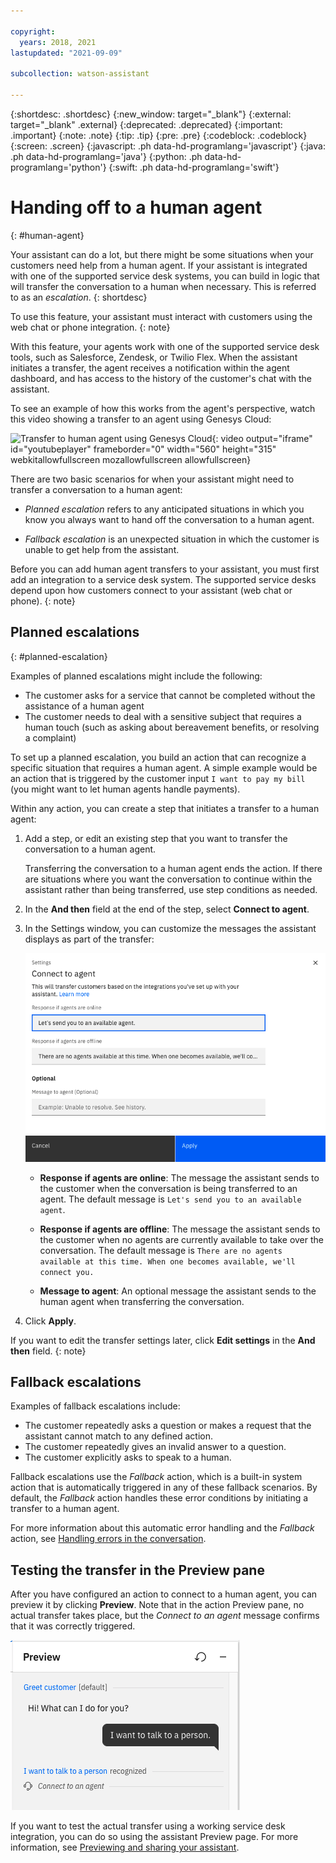 ```yaml
---

copyright:
  years: 2018, 2021
lastupdated: "2021-09-09"

subcollection: watson-assistant

---
```


{:shortdesc: .shortdesc}
{:new_window: target="_blank"}
{:external: target="_blank" .external}
{:deprecated: .deprecated}
{:important: .important}
{:note: .note}
{:tip: .tip}
{:pre: .pre}
{:codeblock: .codeblock}
{:screen: .screen}
{:javascript: .ph data-hd-programlang='javascript'}
{:java: .ph data-hd-programlang='java'}
{:python: .ph data-hd-programlang='python'}
{:swift: .ph data-hd-programlang='swift'}

# Handing off to a human agent
{: #human-agent}

Your assistant can do a lot, but there might be some situations when your customers need help from a human agent. If your assistant is integrated with one of the supported service desk systems, you can build in logic that will transfer the conversation to a human when necessary. This is referred to as an _escalation_.
{: shortdesc}

To use this feature, your assistant must interact with customers using the web chat or phone integration.<!-- For more information, see **[PUBLISHING TOPIC]**.-->
{: note}

With this feature, your agents work with one of the supported service desk tools, such as Salesforce, Zendesk, or Twilio Flex. When the assistant initiates a transfer, the agent receives a notification within the agent dashboard, and has access to the history of the customer's chat with the assistant.

To see an example of how this works from the agent's perspective, watch this video showing a transfer to an agent using Genesys Cloud:

![Transfer to human agent using Genesys Cloud](https://www.youtube.com/embed/8IbXBsCELRA){: video output="iframe" id="youtubeplayer" frameborder="0" width="560" height="315" webkitallowfullscreen mozallowfullscreen allowfullscreen}

There are two basic scenarios for when your assistant might need to transfer a conversation to a human agent:

- _Planned escalation_ refers to any anticipated situations in which you know you always want to hand off the conversation to a human agent.

- _Fallback escalation_ is an unexpected situation in which the customer is unable to get help from the assistant.

Before you can add human agent transfers to your assistant, you must first add an integration to a service desk system. The supported service desks depend upon how customers connect to your assistant (web chat or phone).<!-- For more information about integrating with a service desk, see **[INTEGRATION TOPIC]**.-->
{: note}

## Planned escalations
{: #planned-escalation}

Examples of planned escalations might include the following:

- The customer asks for a service that cannot be completed without the assistance of a human agent
- The customer needs to deal with a sensitive subject that requires a human touch (such as asking about bereavement benefits, or resolving a complaint)

To set up a planned escalation, you build an action that can recognize a specific situation that requires a human agent. A simple example would be an action that is triggered by the customer input `I want to pay my bill` (you might want to let human agents handle payments).

Within any action, you can create a step that initiates a transfer to a human agent:

1. Add a step, or edit an existing step that you want to transfer the conversation to a human agent.

    Transferring the conversation to a human agent ends the action. If there are situations where you want the conversation to continue within the assistant rather than being transferred, use step conditions as needed.

1. In the **And then** field at the end of the step, select **Connect to agent**.

1. In the Settings window, you can customize the messages the assistant displays as part of the transfer:

    ![Connect to agent settings](images/connect-to-agent-settings.png)

    - **Response if agents are online**: The message the assistant sends to the customer when the conversation is being transferred to an agent. The default message is `Let's send you to an available agent`.

    - **Response if agents are offline**: The message the assistant sends to the customer when no agents are currently available to take over the conversation. The default message is `There are no agents available at this time. When one becomes available, we'll connect you.`

    - **Message to agent**: An optional message the assistant sends to the human agent when transferring the conversation.

1. Click **Apply**.

If you want to edit the transfer settings later, click **Edit settings** in the **And then** field.
{: note}

## Fallback escalations

Examples of fallback escalations include:

- The customer repeatedly asks a question or makes a request that the assistant cannot match to any defined action.
- The customer repeatedly gives an invalid answer to a question.
- The customer explicitly asks to speak to a human.

Fallback escalations use the _Fallback_ action, which is a built-in system action that is automatically triggered in any of these fallback scenarios. By default, the *Fallback* action handles these error conditions by initiating a transfer to a human agent.

For more information about this automatic error handling and the *Fallback* action, see [Handling errors in the conversation](/docs/watson-assistant?topic=watson-assistant-handle-errors).

## Testing the transfer in the Preview pane

After you have configured an action to connect to a human agent, you can preview it by clicking **Preview**. Note that in the action Preview pane, no actual transfer takes place, but the *Connect to an agent* message confirms that it was correctly triggered.

![Connect to agent in preview pane](images/connect-to-agent-preview.png)

If you want to test the actual transfer using a working service desk integration, you can do so using the assistant Preview page. For more information, see [Previewing and sharing your assistant](/docs/watson-assistant?topic=watson-assistant-preview-share).
